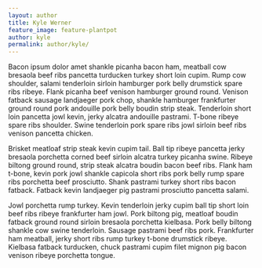 ```yaml
---
layout: author
title: Kyle Werner
feature_image: feature-plantpot
author: kyle
permalink: author/kyle/
---
```


Bacon ipsum dolor amet shankle picanha bacon ham, meatball cow bresaola beef ribs pancetta turducken turkey short loin cupim. Rump cow shoulder, salami tenderloin sirloin hamburger pork belly drumstick spare ribs ribeye. Flank picanha beef venison hamburger ground round. Venison fatback sausage landjaeger pork chop, shankle hamburger frankfurter ground round pork andouille pork belly boudin strip steak. Tenderloin short loin pancetta jowl kevin, jerky alcatra andouille pastrami. T-bone ribeye spare ribs shoulder. Swine tenderloin pork spare ribs jowl sirloin beef ribs venison pancetta chicken.

Brisket meatloaf strip steak kevin cupim tail. Ball tip ribeye pancetta jerky bresaola porchetta corned beef sirloin alcatra turkey picanha swine. Ribeye biltong ground round, strip steak alcatra boudin bacon beef ribs. Flank ham t-bone, kevin pork jowl shankle capicola short ribs pork belly rump spare ribs porchetta beef prosciutto. Shank pastrami turkey short ribs bacon fatback. Fatback kevin landjaeger pig pastrami prosciutto pancetta salami.

Jowl porchetta rump turkey. Kevin tenderloin jerky cupim ball tip short loin beef ribs ribeye frankfurter ham jowl. Pork biltong pig, meatloaf boudin fatback ground round sirloin bresaola porchetta kielbasa. Pork belly biltong shankle cow swine tenderloin. Sausage pastrami beef ribs pork. Frankfurter ham meatball, jerky short ribs rump turkey t-bone drumstick ribeye. Kielbasa fatback turducken, chuck pastrami cupim filet mignon pig bacon venison ribeye porchetta tongue.

<!--

Pig jowl capicola ground round kevin boudin short ribs beef bacon chicken ham hock. Sirloin meatloaf ground round corned beef shankle ball tip, beef ribs turkey chuck capicola. Shankle rump fatback beef tri-tip landjaeger spare ribs pork chop hamburger pastrami capicola jerky kevin. Bacon bresaola pork chop sirloin beef ground round pork belly salami, shank picanha shoulder. Doner jerky fatback biltong prosciutto pork belly ball tip tenderloin shoulder. Jerky boudin landjaeger ham alcatra, chuck drumstick spare ribs sirloin biltong hamburger short ribs shoulder pork chop.

Sirloin picanha ham, strip steak corned beef flank tail swine shank drumstick chicken pastrami ball tip frankfurter. Pork pig short loin, meatball corned beef cupim ground round strip steak tail jowl turducken. Chuck fatback short loin, pig corned beef chicken landjaeger. Tail doner strip steak tongue landjaeger prosciutto, picanha boudin shankle. Strip steak leberkas ground round chuck pig short loin. Pork capicola biltong, cupim turkey corned beef pork belly.

Does your lorem ipsum text long for something a little meatier? Give our generator a try… it’s tasty!

-->
